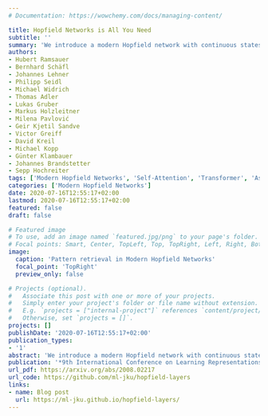 ```yaml
---
# Documentation: https://wowchemy.com/docs/managing-content/

title: Hopfield Networks is All You Need
subtitle: ''
summary: 'We introduce a modern Hopfield network with continuous states and a corresponding update rule. The new update rule is equivalent to the attention mechanism used in transformers. Published at ICLR 2021.'
authors:
- Hubert Ramsauer
- Bernhard Schäfl
- Johannes Lehner
- Philipp Seidl
- Michael Widrich
- Thomas Adler
- Lukas Gruber
- Markus Holzleitner
- Milena Pavlović
- Geir Kjetil Sandve
- Victor Greiff
- David Kreil
- Michael Kopp
- Günter Klambauer
- Johannes Brandstetter
- Sepp Hochreiter
tags: ['Modern Hopfield Networks', 'Self-Attention', 'Transformer', 'Associative Memory', 'Deep Learning']
categories: ['Modern Hopfield Networks']
date: 2020-07-16T12:55:17+02:00
lastmod: 2020-07-16T12:55:17+02:00
featured: false
draft: false

# Featured image
# To use, add an image named `featured.jpg/png` to your page's folder.
# Focal points: Smart, Center, TopLeft, Top, TopRight, Left, Right, BottomLeft, Bottom, BottomRight.
image:
  caption: 'Pattern retrieval in Modern Hopfield Networks'
  focal_point: 'TopRight'
  preview_only: false

# Projects (optional).
#   Associate this post with one or more of your projects.
#   Simply enter your project's folder or file name without extension.
#   E.g. `projects = ["internal-project"]` references `content/project/deep-learning/index.md`.
#   Otherwise, set `projects = []`.
projects: []
publishDate: '2020-07-16T12:55:17+02:00'
publication_types:
- '1'
abstract: 'We introduce a modern Hopfield network with continuous states and a corresponding update rule. The new Hopfield network can store exponentially (with the dimension of the associative space) many patterns, retrieves the pattern with one update, and has exponentially small retrieval errors. It has three types of energy minima (fixed points of the update): (1) global fixed point averaging over all patterns, (2) metastable states averaging over a subset of patterns, and (3) fixed points which store a single pattern. The new update rule is equivalent to the attention mechanism used in transformers. This equivalence enables a characterization of the heads of transformer models. These heads perform in the first layers preferably global averaging and in higher layers partial averaging via metastable states. The new modern Hopfield network can be integrated into deep learning architectures as layers to allow the storage of and access to raw input data, intermediate results, or learned prototypes. These Hopfield layers enable new ways of deep learning, beyond fully-connected, convolutional, or recurrent networks, and provide pooling, memory, association, and attention mechanisms. We demonstrate the broad applicability of the Hopfield layers across various domains. Hopfield layers improved state-of-the-art on three out of four considered multiple instance learning problems as well as on immune repertoire classification with several hundreds of thousands of instances. On the UCI benchmark collections of small classification tasks, where deep learning methods typically struggle, Hopfield layers yielded a new state-of-the-art when compared to different machine learning methods. Finally, Hopfield layers achieved state-of-the-art on two drug design datasets. '
publication: '*9th International Conference on Learning Representations (ICLR), 2021*'
url_pdf: https://arxiv.org/abs/2008.02217
url_code: https://github.com/ml-jku/hopfield-layers
links:
- name: Blog post
  url: https://ml-jku.github.io/hopfield-layers/
---
```

